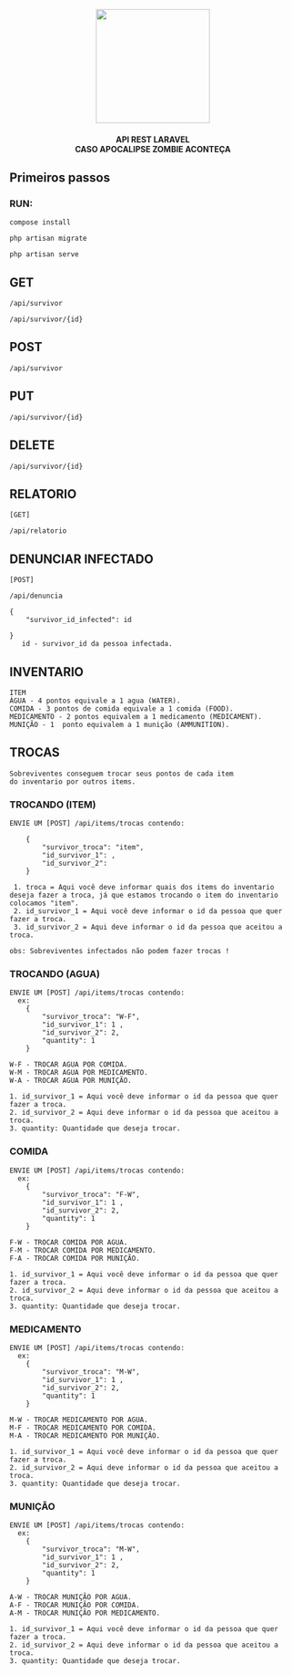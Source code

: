 <p align="center"><a href="https://laravel.com" target="_blank"><img src="https://icon-library.com/images/zombie-icon-png/zombie-icon-png-18.jpg" width="200"></a></p>

<h4 align="center">
API REST LARAVEL <br> CASO APOCALIPSE ZOMBIE ACONTEÇA
</h4>

## Primeiros passos
### RUN:
```
compose install
```
```
php artisan migrate
```
```
php artisan serve
```
## GET
```
/api/survivor
```
```
/api/survivor/{id}
```
## POST
```
/api/survivor
```
## PUT
```
/api/survivor/{id}
```
## DELETE
```
/api/survivor/{id}
```

## RELATORIO
```
[GET]

/api/relatorio
```
## DENUNCIAR INFECTADO
```
[POST]

/api/denuncia

{
    "survivor_id_infected": id
    
}
   id - survivor_id da pessoa infectada.
```
## INVENTARIO
```
ITEM
ÁGUA - 4 pontos equivale a 1 agua (WATER).
COMIDA - 3 pontos de comida equivale a 1 comida (FOOD).
MEDICAMENTO - 2 pontos equivalem a 1 medicamento (MEDICAMENT).
MUNIÇÃO - 1  ponto equivalem a 1 munição (AMMUNITION).
```
## TROCAS
```
Sobreviventes conseguem trocar seus pontos de cada item
do inventario por outros items.
```
### TROCANDO (ITEM)
```
ENVIE UM [POST] /api/items/trocas contendo:

    {
        "survivor_troca": "item",
        "id_survivor_1": ,
        "id_survivor_2": 
    } 
  
 1. troca = Aqui você deve informar quais dos items do inventario deseja fazer a troca, já que estamos trocando o item do inventario colocamos "item".
 2. id_survivor_1 = Aqui você deve informar o id da pessoa que quer fazer a troca.
 3. id_survivor_2 = Aqui deve informar o id da pessoa que aceitou a troca.

```

```
obs: Sobreviventes infectados não podem fazer trocas !
```
### TROCANDO (AGUA)
```
ENVIE UM [POST] /api/items/trocas contendo:
  ex:
    {
        "survivor_troca": "W-F",
        "id_survivor_1": 1 ,
        "id_survivor_2": 2,
        "quantity": 1
    }
    
W-F - TROCAR AGUA POR COMIDA.
W-M - TROCAR AGUA POR MEDICAMENTO.
W-A - TROCAR AGUA POR MUNIÇÃO.

1. id_survivor_1 = Aqui você deve informar o id da pessoa que quer fazer a troca.
2. id_survivor_2 = Aqui deve informar o id da pessoa que aceitou a troca.
3. quantity: Quantidade que deseja trocar.
```
### COMIDA
```
ENVIE UM [POST] /api/items/trocas contendo:
  ex:
    {
        "survivor_troca": "F-W",
        "id_survivor_1": 1 ,
        "id_survivor_2": 2,
        "quantity": 1
    }
    
F-W - TROCAR COMIDA POR AGUA.
F-M - TROCAR COMIDA POR MEDICAMENTO.
F-A - TROCAR COMIDA POR MUNIÇÃO.

1. id_survivor_1 = Aqui você deve informar o id da pessoa que quer fazer a troca.
2. id_survivor_2 = Aqui deve informar o id da pessoa que aceitou a troca.
3. quantity: Quantidade que deseja trocar.
```
### MEDICAMENTO
```
ENVIE UM [POST] /api/items/trocas contendo:
  ex:
    {
        "survivor_troca": "M-W",
        "id_survivor_1": 1 ,
        "id_survivor_2": 2,
        "quantity": 1
    }
    
M-W - TROCAR MEDICAMENTO POR AGUA.
M-F - TROCAR MEDICAMENTO POR COMIDA.
M-A - TROCAR MEDICAMENTO POR MUNIÇÃO.

1. id_survivor_1 = Aqui você deve informar o id da pessoa que quer fazer a troca.
2. id_survivor_2 = Aqui deve informar o id da pessoa que aceitou a troca.
3. quantity: Quantidade que deseja trocar.
```
### MUNIÇÃO
```
ENVIE UM [POST] /api/items/trocas contendo:
  ex:
    {
        "survivor_troca": "M-W",
        "id_survivor_1": 1 ,
        "id_survivor_2": 2,
        "quantity": 1
    }
    
A-W - TROCAR MUNIÇÃO POR AGUA.
A-F - TROCAR MUNIÇÃO POR COMIDA.
A-M - TROCAR MUNIÇÃO POR MEDICAMENTO.

1. id_survivor_1 = Aqui você deve informar o id da pessoa que quer fazer a troca.
2. id_survivor_2 = Aqui deve informar o id da pessoa que aceitou a troca.
3. quantity: Quantidade que deseja trocar.
```


